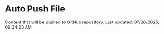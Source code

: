 # Auto Push File

Content that will be pushed to GitHub repository.
Last updated: 07/26/2025, 09:34:23 AM